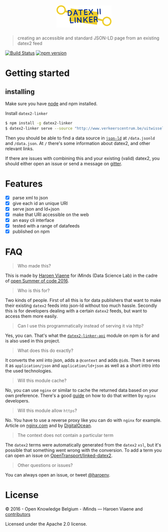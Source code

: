 <h1 align="center"><img src="logo.svg" alt="Datex II linker" height="70"></h1>

> creating an accessible and standard JSON-LD page from an existing datex2 feed

[![Build Status](https://travis-ci.org/osoc16/datex2-linker.svg?branch=master)](https://travis-ci.org/osoc16/datex2-linker)
[![npm version](https://badge.fury.io/js/datex2-linker.svg)](https://www.npmjs.com/package/datex2-linker)

# Getting started

## installing

Make sure you have [node](https://nodejs.org/en/download/) and npm installed.

Install `datex2-linker`

```sh
$ npm install -g datex2-linker
$ datex2-linker serve --source "http://www.verkeerscentrum.be/uitwisseling/datex2full" --base "http://localhost:8000/" --port 8000
```

Then you should be able to find a data source in [`json-ld`](http://json-ld.org) at `/data.jsonld` and `/data.json`. At `/` there's some information about datex2, and other relevant links.

If there are issues with combining this and your existing (valid) datex2, you should either open an issue or send a message on [gitter](https://gitter.im/oSoc16).


# Features

- [x] parse xml to json
- [x] give each id an unique URI
- [x] serve json and ld+json
- [x] make that URI accessible on the web
- [x] an easy cli interface
- [x] tested with a range of datafeeds
- [x] published on npm

# FAQ

> Who made this?

This is made by [Haroen Viaene](https://haroen.me) for iMinds (Data Science Lab) in the cadre of [open Summer of code 2016]().

> Who is this for?

Two kinds of people. First of all this is for data publishers that want to make their existing `datex2` feeds into json-ld without too much hassle. Secondly this is for developers dealing with a certain `datex2` feeds, but want to access them more easily.

> Can I use this programmatically instead of serving it via http?

Yes, you can. That's what the [`datex2-linker-api`](https://github.com/osoc16/datex2-linker-api) module on npm is for and is also used in this project.

> What does this do exactly?

It converts the xml into json, adds a `@context` and adds `@id`s. Then it serves it as `application/json` and `application/ld+json` as well as a short intro into the used technologies.

> Will this module cache?

No, you can use `nginx` or similar to cache the returned data based on your own preference. There's a good [guide](https://www.nginx.com/blog/nginx-caching-guide/) on how to do that written by `nginx` developers.

> Will this module allow `https`?

No. You have to use a reverse proxy like you can do with `nginx` for example. Article on [nginx.com](https://www.nginx.com/resources/admin-guide/reverse-proxy/) and by [DigitalOcean](https://www.digitalocean.com/community/tutorials/how-to-configure-nginx-with-ssl-as-a-reverse-proxy-for-jenkins).

> The context does not contain a particular term

The `datex2` terms were automatically generated from the `datex2` `xsl`, but it's possible that something went wrong with the conversion. To add a term you can open an issue on [OpenTransport/linked-datex2](https://github.com/OpenTransport/linked-datex2).

> Other questions or issues?

You can always open an issue, or tweet [@haroenv](https://twitter.com/haroenv/).

# License

© 2016 - Open Knowledge Belgium - iMinds — Haroen Viaene and [contributors](https://github.com/oSoc16/datex2-linker/graphs/contributors)

Licensed under the Apache 2.0 license.
